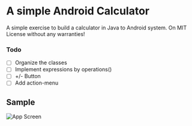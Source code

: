 # A simple Android Calculator

A simple exercise to build a calculator in Java to Android system.
On MIT License without any warranties!

### Todo

- [ ] Organize the classes
- [ ] Implement expressions by operations()
- [ ] +/- Button
- [ ] Add action-menu

## Sample
![App Screen](https://github.com/brnfra/android_calculator_brnfra/blob/master/app/src/main/app_image.png)
